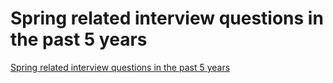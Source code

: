 # Spring related interview questions in the past 5 years
[Spring related interview questions in the past 5 years](https://aiwithcloud.com/2022/09/16/spring_related_interview_questions_in_the_past_5_years/)